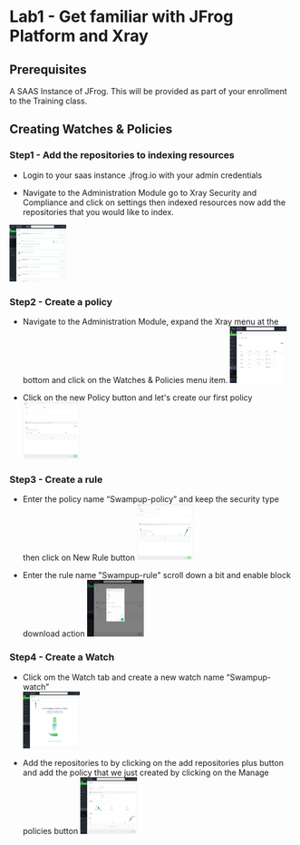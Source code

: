 # Lab1 - Get familiar with JFrog Platform and Xray

## Prerequisites
A SAAS Instance of JFrog. This will be provided as part of your enrollment to the Training class.

## Creating Watches & Policies

### Step1 - Add the repositories to indexing resources

- Login to your saas instance <XXXXX>.jfrog.io with  your admin credentials

- Navigate to the Administration Module go to Xray Security and Compliance and click on settings then indexed resources now add the repositories that you would like to index.
 
 <img src="/SU-201-Intro-to-JFrog-Xray/Lab1/images/8.gif" alt="Watches & Policies tab" style="height: 100px; width:100px;"/>

### Step2 - Create a policy 

- Navigate to the Administration Module, expand the Xray menu at the bottom and click on the Watches & Policies menu item.
  <img src="/SU-201-Intro-to-JFrog-Xray/Lab1/images/1.png" alt="Watches & Policies tab" style="height: 100px; width:100px;"/>
  
- Click on the new Policy button and let's create our first policy
  <img src="/SU-201-Intro-to-JFrog-Xray/Lab1/images/2.png" alt="New Policy" style="height: 100px; width:100px;"/>

### Step3 - Create a rule

- Enter the policy name “Swampup-policy” and keep the security type then click on New Rule button
  <img src="/SU-201-Intro-to-JFrog-Xray/Lab1/images/3.png" alt="New rule" style="height: 100px; width:100px;"/>

- Enter the rule name "Swampup-rule" scroll down a bit and enable block download action
  <img src="/SU-201-Intro-to-JFrog-Xray/Lab1/images/4.gif" alt="Rule configuration" style="height: 100px; width:100px;"/>

### Step4 - Create a Watch

-  Click om the Watch tab and create a new watch name “Swampup-watch”  
   <img src="/SU-201-Intro-to-JFrog-Xray/Lab1/images/5.png" alt="Create a watch" style="height: 100px; width:100px;"/>
   
-  Add the repositories to by clicking on the add repositories plus button and add the policy that we just created by clicking on the Manage policies button 
   <img src="/SU-201-Intro-to-JFrog-Xray/Lab1/images/6.png" alt="mame the repo" style="height: 100px; width:100px;"/>

